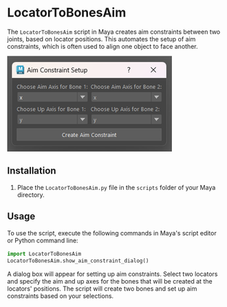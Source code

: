 # LocatorToBonesAim

The `LocatorToBonesAim` script in Maya creates aim constraints between two joints, based on locator positions. This automates the setup of aim constraints, which is often used to align one object to face another.

![LocatorToBonesAim Window](LocatorToBonesAim.png)

## Installation

1. Place the `LocatorToBonesAim.py` file in the `scripts` folder of your Maya directory.

## Usage

To use the script, execute the following commands in Maya's script editor or Python command line:

```python
import LocatorToBonesAim
LocatorToBonesAim.show_aim_constraint_dialog()
```

A dialog box will appear for setting up aim constraints. Select two locators and specify the aim and up axes for the bones that will be created at the locators' positions. The script will create two bones and set up aim constraints based on your selections.
